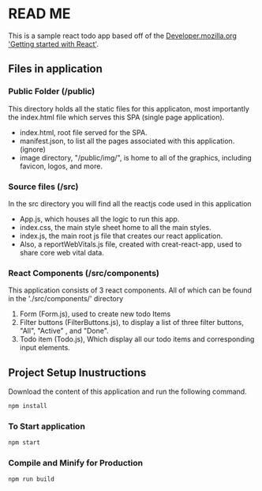 # READ ME

This is a sample react todo app based off of the [Developer.mozilla.org](https://developer.mozilla.org/) ['Getting started with React'](https://developer.mozilla.org/en-US/docs/Learn/Tools_and_testing/Client-side_JavaScript_frameworks/React_getting_started).

## Files in application

### Public Folder (/public)

This directory holds all the static files for this applicaton, most importantly the index.html file which serves this SPA (single page application).

- index.html, root file served for the SPA.
- manifest.json, to list all the pages associated with this application. (ignore)
- image directory, "/public/img/", is home to all of the graphics, including favicon, logos, and more.

### Source files (/src)

In the src directory you will find all the reactjs code used in this application

- App.js, which houses all the logic to run this app.
- index.css, the main style sheet home to all the main styles.
- index.js, the main root js file that creates our react application.
- Also, a reportWebVitals.js file, created with creat-react-app, used to share core web vital data.

### React Components (/src/components)

This application consists of 3 react components. All of which can be found in the './src/components/' directory

1. Form (Form.js), used to create new todo Items
2. Filter buttons (FilterButtons.js), to display a list of three filter buttons, "All", "Active" , and "Done".
3. Todo item (Todo.js), Which display all our todo items and corresponding input elements.

## Project Setup Inustructions

Download the content of this application and run the following command.

```sh
npm install
```

### To Start application

```sh
npm start
```

### Compile and Minify for Production

```sh
npm run build
```
